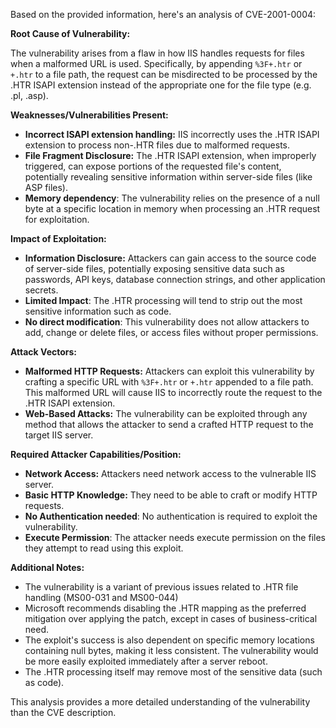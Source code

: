 Based on the provided information, here's an analysis of CVE-2001-0004:

**Root Cause of Vulnerability:**

The vulnerability arises from a flaw in how IIS handles requests for files when a malformed URL is used. Specifically, by appending `%3F+.htr` or `+.htr` to a file path, the request can be misdirected to be processed by the .HTR ISAPI extension instead of the appropriate one for the file type (e.g. .pl, .asp).

**Weaknesses/Vulnerabilities Present:**

-   **Incorrect ISAPI extension handling:** IIS incorrectly uses the .HTR ISAPI extension to process non-.HTR files due to malformed requests.
-   **File Fragment Disclosure:** The .HTR ISAPI extension, when improperly triggered, can expose portions of the requested file's content, potentially revealing sensitive information within server-side files (like ASP files).
-  **Memory dependency**: The vulnerability relies on the presence of a null byte at a specific location in memory when processing an .HTR request for exploitation.

**Impact of Exploitation:**

-   **Information Disclosure:** Attackers can gain access to the source code of server-side files, potentially exposing sensitive data such as passwords, API keys, database connection strings, and other application secrets.
-   **Limited Impact**: The .HTR processing will tend to strip out the most sensitive information such as code.
-   **No direct modification**: This vulnerability does not allow attackers to add, change or delete files, or access files without proper permissions.

**Attack Vectors:**

-   **Malformed HTTP Requests:** Attackers can exploit this vulnerability by crafting a specific URL with `%3F+.htr` or `+.htr` appended to a file path. This malformed URL will cause IIS to incorrectly route the request to the .HTR ISAPI extension.
-   **Web-Based Attacks:** The vulnerability can be exploited through any method that allows the attacker to send a crafted HTTP request to the target IIS server.

**Required Attacker Capabilities/Position:**

-   **Network Access:** Attackers need network access to the vulnerable IIS server.
-   **Basic HTTP Knowledge:** They need to be able to craft or modify HTTP requests.
-  **No Authentication needed**: No authentication is required to exploit the vulnerability.
-   **Execute Permission**: The attacker needs execute permission on the files they attempt to read using this exploit.

**Additional Notes:**

-   The vulnerability is a variant of previous issues related to .HTR file handling (MS00-031 and MS00-044)
-   Microsoft recommends disabling the .HTR mapping as the preferred mitigation over applying the patch, except in cases of business-critical need.
- The exploit's success is also dependent on specific memory locations containing null bytes, making it less consistent. The vulnerability would be more easily exploited immediately after a server reboot.
- The .HTR processing itself may remove most of the sensitive data (such as code).

This analysis provides a more detailed understanding of the vulnerability than the CVE description.